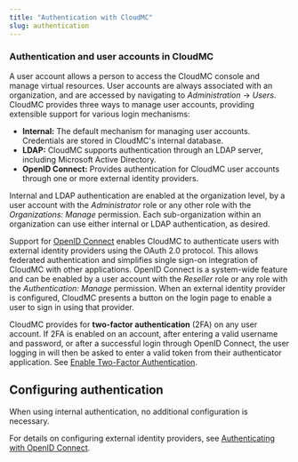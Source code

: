 ```yaml
---
title: "Authentication with CloudMC"
slug: authentication
---
```



### Authentication and user accounts in CloudMC

A user account allows a person to access the CloudMC console and manage virtual resources.  User accounts are always associated with an organization, and are accessed by navigating to *Administration* -> *Users*.  CloudMC provides three ways to manage user accounts, providing extensible support for various login mechanisms:

   - **Internal:**  The default mechanism for managing user accounts.  Credentials are stored in CloudMC's internal database.
   - **LDAP:**  CloudMC supports authentication through an LDAP server, including Microsoft Active Directory.
   - **OpenID Connect:**  Provides authentication for CloudMC user accounts through one or more external identity providers.

Internal and LDAP authentication are enabled at the organization level, by a user account with the *Administrator* role or any other role with the *Organizations: Manage* permission.  Each sub-organization within an organization can use either internal or LDAP authentication, as desired.

Support for [OpenID Connect](https://en.wikipedia.org/wiki/OpenID_Connect) enables CloudMC to authenticate users with external identity providers using the OAuth 2.0 protocol.  This allows federated authentication and simplifies single sign-on integration of CloudMC with other applications.  OpenID Connect is a system-wide feature and can be enabled by a user account with the *Reseller* role or any role with the *Authentication: Manage* permission.  When an external identity provider is configured, CloudMC presents a button on the login page to enable a user to sign in using that provider.

CloudMC provides for **two-factor authentication** (2FA) on any user account.  If 2FA is enabled on an account, after entering a valid username and password, or after a successful login through OpenID Connect, the user logging in will then be asked to enter a valid token from their authenticator application.  See [Enable Two-Factor Authentication](enable-two-factor-authentication,md).

<!-- ## Acting as an identity provider

Information on SAML with link to SAML article. -->

## Configuring authentication

When using internal authentication, no additional configuration is necessary.  

<!-- Link to LDAP article -->

For details on configuring external identity providers, see [Authenticating with OpenID Connect](authenticating-with-openid-connect.md).
